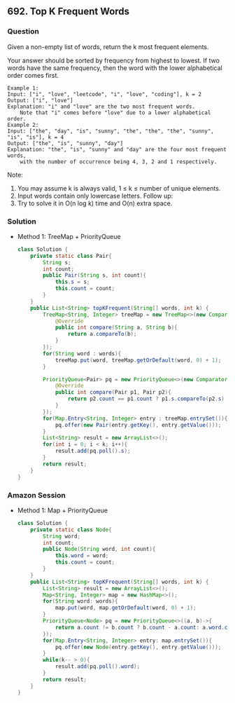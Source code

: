 ## 692. Top K Frequent Words

### Question
Given a non-empty list of words, return the k most frequent elements.

Your answer should be sorted by frequency from highest to lowest. If two words have the same frequency, then the word with the lower alphabetical order comes first.

```
Example 1:
Input: ["i", "love", "leetcode", "i", "love", "coding"], k = 2
Output: ["i", "love"]
Explanation: "i" and "love" are the two most frequent words.
    Note that "i" comes before "love" due to a lower alphabetical order.
Example 2:
Input: ["the", "day", "is", "sunny", "the", "the", "the", "sunny", "is", "is"], k = 4
Output: ["the", "is", "sunny", "day"]
Explanation: "the", "is", "sunny" and "day" are the four most frequent words,
    with the number of occurrence being 4, 3, 2 and 1 respectively.
```

Note:
1. You may assume k is always valid, 1 ≤ k ≤ number of unique elements.
2. Input words contain only lowercase letters.
Follow up:
1. Try to solve it in O(n log k) time and O(n) extra space.

### Solution
* Method 1: TreeMap + PriorityQueue
  ```Java
  class Solution {
      private static class Pair{
          String s;
          int count;
          public Pair(String s, int count){
              this.s = s;
              this.count = count;
          }
      }
      public List<String> topKFrequent(String[] words, int k) {
          TreeMap<String, Integer> treeMap = new TreeMap<>(new Comparator<String>(){  //time complexity: O(nlogN)
              @Override
              public int compare(String a, String b){
                  return a.compareTo(b);
              }
          });
          for(String word : words){
              treeMap.put(word, treeMap.getOrDefault(word, 0) + 1);
          }

          PriorityQueue<Pair> pq = new PriorityQueue<>(new Comparator<Pair>(){    //time complexity: O(nlogN)
              @Override
              public int compare(Pair p1, Pair p2){
                  return p2.count == p1.count ? p1.s.compareTo(p2.s) : p2.count - p1.count;
              }
          });
          for(Map.Entry<String, Integer> entry : treeMap.entrySet()){
              pq.offer(new Pair(entry.getKey(), entry.getValue()));
          }
          List<String> result = new ArrayList<>();
          for(int i = 0; i < k; i++){
              result.add(pq.poll().s);
          }        
          return result;
      }
  }
  ```

### Amazon Session
* Method 1: Map + PriorityQueue
	```Java
	class Solution {
		private static class Node{
			String word;
			int count;
			public Node(String word, int count){
				this.word = word;
				this.count = count;
			}
		}
		public List<String> topKFrequent(String[] words, int k) {
			List<String> result = new ArrayList<>();        
			Map<String, Integer> map = new HashMap<>();
			for(String word: words){
				map.put(word, map.getOrDefault(word, 0) + 1);
			}
			PriorityQueue<Node> pq = new PriorityQueue<>((a, b)->{
				return a.count != b.count ? b.count - a.count: a.word.compareTo(b.word);
			});
			for(Map.Entry<String, Integer> entry: map.entrySet()){
				pq.offer(new Node(entry.getKey(), entry.getValue()));
			}
			while(k-- > 0){
				result.add(pq.poll().word);
			}
			return result;
		}
	}
	```